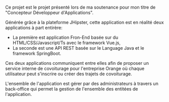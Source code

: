 Ce projet est le projet présenté lors de ma soutenance pour mon titre de "Concepteur Développeur d'Applications".

Générée grâce à la plateforme JHipster, cette application est en réalité deux applications à part entirère:

- La première est application Fron-End basée sur du HTML/CSS/Javascript/Ts avec le framework Vue.js,
- La seconde est une API REST basée sur le Language Java et le framework SpringBoot.

Ces deux applications communiquent entre elles afin de proposer un service interne de covoiturage pour l'entreprise Orange où chaque utilisateur peut s'inscrire
ou créer des trajets de covoiturage.

L'ensemble de l'application est gérer par des administrateurs à travers un back-office qui permet la gestion de l'ensemble des entitées de l'application.
